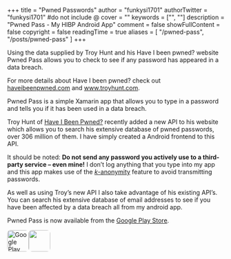 +++
title = "Pwned Passwords"
author = "funkysi1701"
authorTwitter = "funkysi1701" #do not include @
cover = ""
keywords = ["", ""]
description = "Pwned Pass - My HIBP Android App"
comment = false
showFullContent = false
copyright = false
readingTime = true
aliases = [
    "/pwned-pass",
    "/posts/pwned-pass"
]
+++

<p>Using the data supplied by Troy Hunt and his Have I been pwned? website Pwned Pass allows you to check to see if any password has appeared in a data breach.</p>
<p>For more details about Have I been pwned? check out <a href="https://haveibeenpwned.com/">haveibeenpwned.com</a> and <a href="https://www.troyhunt.com">www.troyhunt.com</a>.</p>
<p>Pwned Pass is a simple Xamarin app that allows you to type in a password and tells you if it has been used in a data breach.</p>
<p>Troy Hunt of <a href="https://haveibeenpwned.com/">Have I Been Pwned?</a> recently added a new API to his website which allows you to search his extensive database of pwned passwords, over 306 million of them. I have simply created a Android frontend to this API.</p>
<p>It should be noted:&nbsp;<strong>Do not send any password you actively use to a third-party service – even mine!</strong> I don’t log anything that you type into my app and this app makes use of the&nbsp;<a href="https://www.troyhunt.com/ive-just-launched-pwned-passwords-version-2/"><i>k</i>-anonymity</a> feature to avoid transmitting passwords.</p>
<p>As well as using Troy’s new API I also take advantage of his existing API’s. You can search his extensive database of email addresses to see if you have been affected by a data breach all from my android app.</p>
<p>Pwned Pass is now available from the <a href="https://play.google.com/store/apps/details?id=pwnedpasswords.pwnedpasswords">Google Play Store</a>.</p>
<p><a href="https://play.google.com/store/apps/details?id=pwnedpasswords.pwnedpasswords"><img class="alignleft wp-image-2204 size-medium jetpack-lazy-image jetpack-lazy-image--handled" src="https://storageaccountblog9f5d.blob.core.windows.net/blazor/wp-content/uploads/2019/04/playstore-1-300x90.png?fit=300%2C300&amp;ssl=1" alt="Google Play" style="height: 50px;border-radius: 8px;" data-recalc-dims="1" srcset="https://storageaccountblog9f5d.blob.core.windows.net/blazor/wp-content/uploads/2019/04/playstore-1.png?resize=300%2C90&amp;ssl=1 300w, https://storageaccountblog9f5d.blob.core.windows.net/blazor/wp-content/uploads/2019/04/playstore-1.png?w=568&amp;ssl=1 568w" data-lazy-loaded="1" sizes="(max-width: 300px) 100vw, 300px"><noscript><img class="alignleft wp-image-2204 size-medium" src="https://storageaccountblog9f5d.blob.core.windows.net/blazor/wp-content/uploads/2019/04/playstore-1-300x90.png?fit=300%2C300&#038;ssl=1" alt="" style="height: 50px;border-radius: 8px;" srcset="https://storageaccountblog9f5d.blob.core.windows.net/blazor/wp-content/uploads/2019/04/playstore-1.png?resize=300%2C90&amp;ssl=1 300w, https://storageaccountblog9f5d.blob.core.windows.net/blazor/wp-content/uploads/2019/04/playstore-1.png?w=568&amp;ssl=1 568w" sizes="(max-width: 300px) 100vw, 300px" data-recalc-dims="1" /></noscript></a></p>


